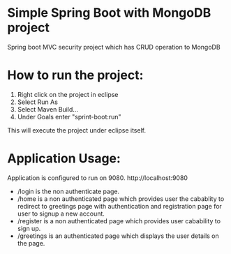 # Simple Spring Boot with MongoDB project
Spring boot MVC security project which has CRUD operation to MongoDB

# How to run the project:
1. Right click on the project in eclipse
2. Select Run As
3. Select Maven Build...
4. Under Goals enter "sprint-boot:run"

This will execute the project under eclipse itself.

# Application Usage:
Application is configured to run on 9080.  http://localhost:9080
* /login is the non authenticate page.
* /home is a non authenticated page which provides user the cabablity to redirect to greetings page with authentication and registration page for user to signup a new account.
* /register is a non authenticated page which provides user cabability to sign up.
* /greetings is an authenticated page which displays the user details on the page.
